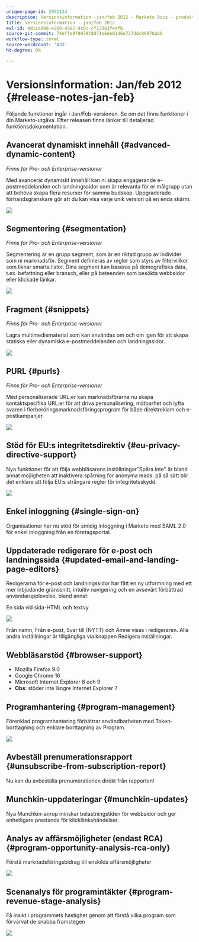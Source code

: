 ```yaml
---
unique-page-id: 2951124
description: Versionsinformation -jan/feb 2012 - Marketo Docs - produktdokumentation
title: Versionsinformation - jan/feb 2012
exl-id: 4d1ca9b6-e269-4982-9c0c-cf12363feafb
source-git-commit: 74effe9f8078f8d71e6de01d6e737ddc86978abb
workflow-type: tm+mt
source-wordcount: '432'
ht-degree: 0%

---
```


# Versionsinformation: Jan/feb 2012 {#release-notes-jan-feb}

Följande funktioner ingår i Jan/Feb-versionen. Se om det finns funktioner i din Marketo-utgåva. Efter releasen finns länkar till detaljerad funktionsdokumentation.

## Avancerat dynamiskt innehåll {#advanced-dynamic-content}

_Finns för Pro- och Enterprise-versioner_

Med avancerat dynamiskt innehåll kan ni skapa engagerande e-postmeddelanden och landningssidor som är relevanta för er målgrupp utan att behöva skapa flera resurser för samma budskap. Uppgraderade förhandsgranskare gör att du kan visa varje unik version på en enda skärm.

![](assets/image2014-9-23-9-3a50-3a27.png)

## Segmentering  {#segmentation}

_Finns för Pro- och Enterprise-versioner_

Segmentering är en grupp segment, som är en riktad grupp av individer som ni marknadsför. Segment definieras av regler som styrs av filtervillkor som liknar smarta listor. Dina segment kan baseras på demografiska data, t.ex. befattning eller bransch, eller på beteenden som besökta webbsidor eller klickade länkar.

![](assets/image2014-9-23-9-3a50-3a42.png)

## Fragment {#snippets}

_Finns för Pro- och Enterprise-versioner_

Lagra multimediematerial som kan användas om och om igen för att skapa statiska eller dynamiska e-postmeddelanden och landningssidor.

![](assets/image2014-9-23-9-3a50-3a58.png)

## PURL {#purls}

_Finns för Pro- och Enterprise-versioner_

Med personaliserade URL:er kan marknadsförarna nu skapa kontaktspecifika URL:er för att driva personalisering, mätbarhet och lyfta svaren i flerberöringsmarknadsföringsprogram för både direktreklam och e-postkampanjer.

![](assets/image2014-9-23-9-3a51-3a11.png)

## Stöd för EU:s integritetsdirektiv {#eu-privacy-directive-support}

Nya funktioner för att följa webbläsarens inställningar&quot;Spåra inte&quot; är bland annat möjligheten att inaktivera spårning för anonyma leads. på så sätt blir det enklare att följa EU:s strängare regler för integritetsskydd.

![](assets/image2014-9-23-9-3a51-3a32.png)

## Enkel inloggning {#single-sign-on}

Organisationer har nu stöd för smidig inloggning i Marketo med SAML 2.0 för enkel inloggning från en företagsportal.

## Uppdaterade redigerare för e-post och landningssida {#updated-email-and-landing-page-editors}

Redigerarna för e-post och landningssidor har fått en ny utformning med ett mer inbjudande gränssnitt, intuitiv navigering och en avsevärt förbättrad användarupplevelse, bland annat:

En sida vid sida-HTML och textvy

![](assets/image2014-9-23-9-3a51-3a54.png)

Från namn, Från e-post, Svar till (NYTT) och Ämne visas i redigeraren. Alla andra inställningar är tillgängliga via knappen Redigera inställningar.

## Webbläsarstöd {#browser-support}

* Mozilla Firefox 9.0
* Google Chrome 16
* Microsoft Internet Explorer 8 och 9
* **Obs**: stöder inte längre Internet Explorer 7

## Programhantering {#program-management}

Förenklad programhantering förbättrar användbarheten med Token-borttagning och enklare borttagning av Program.

![](assets/image2014-9-23-9-3a52-3a11.png)

## Avbeställ prenumerationsrapport {#unsubscribe-from-subscription-report}

Nu kan du avbeställa prenumerationen direkt från rapporten!

## Munchkin-uppdateringar {#munchkin-updates}

Nya Munchkin-anrop minskar belastningstiden för webbsidor och ger enhetligare prestanda för klicklänkshändelser.

## Analys av affärsmöjligheter (endast RCA) {#program-opportunity-analysis-rca-only}

Förstå marknadsföringsbidrag till enskilda affärsmöjligheter

![](assets/image2014-9-23-9-3a52-3a30.png)

## Scenanalys för programintäkter {#program-revenue-stage-analysis}

Få insikt i programmets hastighet genom att förstå vilka program som förvärvat de snabba framstegen

![](assets/image2014-9-23-9-3a52-3a47.png)
